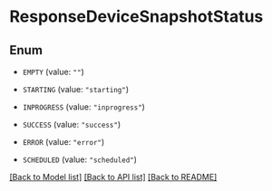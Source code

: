 # ResponseDeviceSnapshotStatus

## Enum


* `EMPTY` (value: `""`)

* `STARTING` (value: `"starting"`)

* `INPROGRESS` (value: `"inprogress"`)

* `SUCCESS` (value: `"success"`)

* `ERROR` (value: `"error"`)

* `SCHEDULED` (value: `"scheduled"`)


[[Back to Model list]](../README.md#documentation-for-models) [[Back to API list]](../README.md#documentation-for-api-endpoints) [[Back to README]](../README.md)


